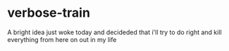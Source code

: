 # verbose-train
A bright idea
just woke today and decideded that i'll try to do right and kill everything from here on out in my life
